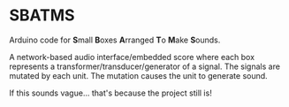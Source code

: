 SBATMS
======

Arduino code for **S**mall **B**oxes **A**rranged **T**o **M**ake **S**ounds.

A network-based audio interface/embedded score where each box represents
a transformer/transducer/generator of a signal. The signals are mutated
by each unit. The mutation causes the unit to generate sound.

If this sounds vague... that's because the project still is!


